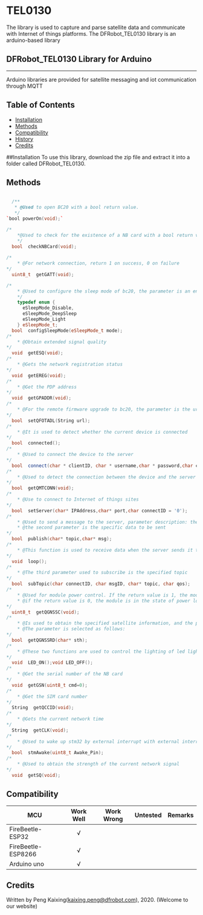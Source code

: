 # TEL0130
The library is used to capture and parse satellite data and communicate with Internet of things platforms.
The DFRobot_TEL0130 library is an arduino-based library

## DFRobot_TEL0130 Library for Arduino
---------------------------------------------------------
Arduino libraries are provided for satellite messaging and iot communication through MQTT

## Table of Contents

* [Installation](#installation)
* [Methods](#methods)
* [Compatibility](#compatibility)
* [History](#history)
* [Credits](#credits)

<snippet>
<content>
##Installation
To use this library, download the zip file and extract it into a folder called DFRobot_TEL0130.

## Methods

```C++

  /**
   * @Used to open BC20 with a bool return value.  
   */  
`bool powerOn(void);`  

/*
    *@Used to check for the existence of a NB card with a bool return value
    */  
  bool  checkNBCard(void);
  
/*
    * @For network connection, return 1 on success, 0 on failure
*/  
  uint8_t  getGATT(void);

/*
    * @Used to configure the sleep mode of bc20, the parameter is an enumeration type  
    */
    typedef enum {
      eSleepMode_Disable,   
      eSleepMode_DeepSleep  
      eSleepMode_Light   
    } eSleepMode_t;
  bool  configSleepMode(eSleepMode_t mode);
/*
    * @Obtain extended signal quality   
*/  
  void  getESQ(void);
/*
    * @Gets the network registration status  
*/  
  void  getEREG(void);
/*
    * @Get the PDP address
*/
  void  getGPADDR(void);
/*
    * @For the remote firmware upgrade to bc20, the parameter is the url for the upgrade
*/
  bool  setQFOTADL(String url);
/*
    * @It is used to detect whether the current device is connected
*/
  bool  connected();
/*
    * @Used to connect the device to the server
*/
  bool  connect(char * clientID, char * username,char * password,char connectID ='0');
/*
    * @Used to detect the connection between the device and the server
*/
  bool  getQMTCONN(void);
/*
    * @Use to connect to Internet of things sites
*/
  bool  setServer(char* IPAddress,char* port,char connectID = '0');
/*
    * @Used to send a message to the server, parameter description: the first parameter is used to specify the topic,   
    * @the second parameter is the specific data to be sent
*/
  bool  publish(char* topic,char* msg);
/*
    * @This function is used to receive data when the server sends it to subscribers
*/
  void  loop();
/*
    * @The third parameter used to subscribe is the specified topic
*/
  bool  subTopic(char connectID, char msgID, char* topic, char qos);
/*
    * @Used for module power control. If the return value is 1, the module is in the state of power supply; 
    * @if the return value is 0, the module is in the state of power loss    
*/
  uint8_t  getQGNSSC(void);
/*
    * @Is used to obtain the specified satellite information, and the parameter is used to specify the type of information to be obtained. 
    * @The parameter is selected as follows:
*/
  bool  getQGNSSRD(char* sth);
/*
    * @These two functions are used to control the lighting of led lights
*/
  void  LED_ON();void LED_OFF();
/*
    * @Get the serial number of the NB card
*/
  void  getGSN(uint8_t cmd=0);
/*
    * @Get the SIM card number
*/
  String  getQCCID(void);
/*
    * @Gets the current network time
*/
  String  getCLK(void);
/*
    * @Used to wake up stm32 by external interrupt with external interrupt pin for output signal
*/
  bool  stmAwake(uint8_t Awake_Pin);
/*
    * @Used to obtain the strength of the current network signal
*/
  void  getSQ(void);  
```  

## Compatibility  

MCU                | Work Well | Work Wrong | Untested  | Remarks
------------------ | :----------: | :----------: | :---------: | -----
FireBeetle-ESP32  |      √       |             |            | 
FireBeetle-ESP8266  |      √       |             |            | 
Arduino uno |       √      |             |            | 
  
## Credits
Written by Peng Kaixing(kaixing.peng@dfrobot.com), 2020. (Welcome to our website)
